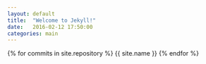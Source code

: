 ```yaml
---
layout: default
title:  "Welcome to Jekyll!"
date:   2016-02-12 17:50:00
categories: main
---
```

{% for commits in site.repository %}
{{ site.name }}
{% endfor %}
